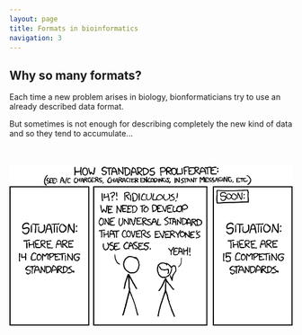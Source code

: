 ```yaml
---
layout: page
title: Formats in bioinformatics
navigation: 3
---
```


Why so many formats?
--------------------

Each time a new problem arises in biology, bionformaticians try to use an already described data format. 
<br>

But sometimes is not enough for describing completely the new kind of data and so they tend to accumulate...
<br>
<br>
<br>

<a><img src="images/standards_2x.png" width="800"/>

